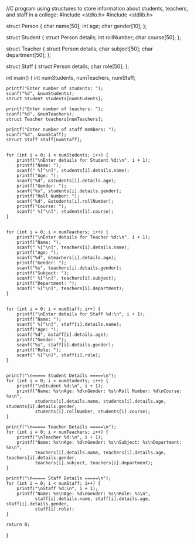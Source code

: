 //C program using structures to store information about students, teachers, and staff in a college:
#include <stdio.h>
#include <stdlib.h>


struct Person {
    char name[50];
    int age;
    char gender[10];
};


struct Student {
    struct Person details;
    int rollNumber;
    char course[50];
};


struct Teacher {
    struct Person details;
    char subject[50];
    char department[50];
};


struct Staff {
    struct Person details;
    char role[50];
};

int main() {
    int numStudents, numTeachers, numStaff;
    
   
    printf("Enter number of students: ");
    scanf("%d", &numStudents);
    struct Student students[numStudents];

    printf("Enter number of teachers: ");
    scanf("%d", &numTeachers);
    struct Teacher teachers[numTeachers];

    printf("Enter number of staff members: ");
    scanf("%d", &numStaff);
    struct Staff staff[numStaff];

   
    for (int i = 0; i < numStudents; i++) {
        printf("\nEnter details for Student %d:\n", i + 1);
        printf("Name: ");
        scanf(" %[^\n]", students[i].details.name);
        printf("Age: ");
        scanf("%d", &students[i].details.age);
        printf("Gender: ");
        scanf("%s", students[i].details.gender);
        printf("Roll Number: ");
        scanf("%d", &students[i].rollNumber);
        printf("Course: ");
        scanf(" %[^\n]", students[i].course);
    }

    
    for (int i = 0; i < numTeachers; i++) {
        printf("\nEnter details for Teacher %d:\n", i + 1);
        printf("Name: ");
        scanf(" %[^\n]", teachers[i].details.name);
        printf("Age: ");
        scanf("%d", &teachers[i].details.age);
        printf("Gender: ");
        scanf("%s", teachers[i].details.gender);
        printf("Subject: ");
        scanf(" %[^\n]", teachers[i].subject);
        printf("Department: ");
        scanf(" %[^\n]", teachers[i].department);
    }

   
    for (int i = 0; i < numStaff; i++) {
        printf("\nEnter details for Staff %d:\n", i + 1);
        printf("Name: ");
        scanf(" %[^\n]", staff[i].details.name);
        printf("Age: ");
        scanf("%d", &staff[i].details.age);
        printf("Gender: ");
        scanf("%s", staff[i].details.gender);
        printf("Role: ");
        scanf(" %[^\n]", staff[i].role);
    }

    
    printf("\n===== Student Details =====\n");
    for (int i = 0; i < numStudents; i++) {
        printf("\nStudent %d:\n", i + 1);
        printf("Name: %s\nAge: %d\nGender: %s\nRoll Number: %d\nCourse: %s\n",
               students[i].details.name, students[i].details.age, students[i].details.gender,
               students[i].rollNumber, students[i].course);
    }

    printf("\n===== Teacher Details =====\n");
    for (int i = 0; i < numTeachers; i++) {
        printf("\nTeacher %d:\n", i + 1);
        printf("Name: %s\nAge: %d\nGender: %s\nSubject: %s\nDepartment: %s\n",
               teachers[i].details.name, teachers[i].details.age, teachers[i].details.gender,
               teachers[i].subject, teachers[i].department);
    }

    printf("\n===== Staff Details =====\n");
    for (int i = 0; i < numStaff; i++) {
        printf("\nStaff %d:\n", i + 1);
        printf("Name: %s\nAge: %d\nGender: %s\nRole: %s\n",
               staff[i].details.name, staff[i].details.age, staff[i].details.gender,
               staff[i].role);
    }

    return 0;
}
